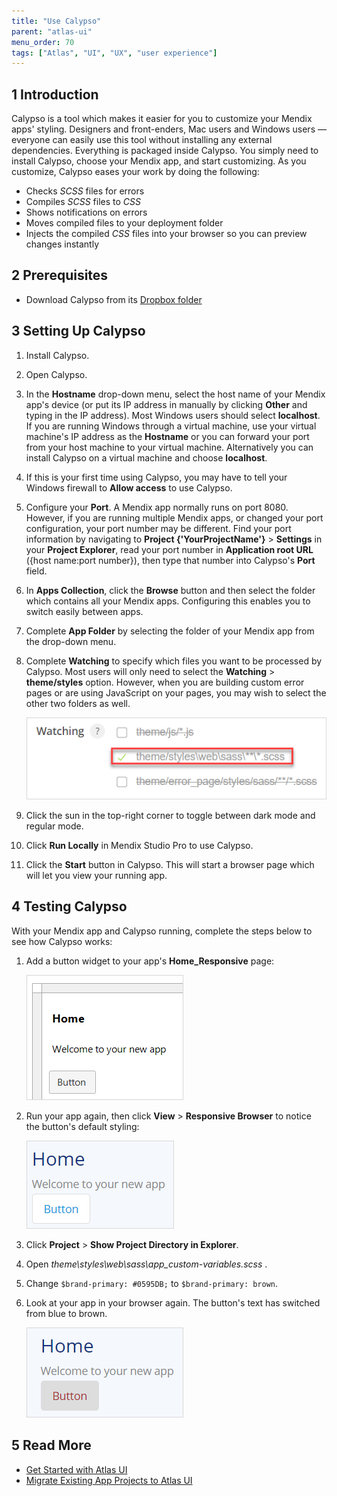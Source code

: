 ```yaml
---
title: "Use Calypso"
parent: "atlas-ui"
menu_order: 70
tags: ["Atlas", "UI", "UX", "user experience"]
---
```


## 1 Introduction

Calypso is a tool which makes it easier for you to customize your Mendix apps' styling. Designers and front-enders, Mac users and Windows users — everyone can easily use this tool without installing any external dependencies. Everything is packaged inside Calypso. You simply need to install Calypso, choose your Mendix app, and start customizing. As you customize, Calypso eases your work by doing the following:

* Checks *SCSS* files for errors
* Compiles *SCSS* files to *CSS*
* Shows notifications on errors
* Moves compiled files to your deployment folder
* Injects the compiled *CSS* files into your browser so you can preview changes instantly 

## 2 Prerequisites

* Download Calypso from its [Dropbox folder](https://www.dropbox.com/home/RnD/Widget/Calypso)

## 3 Setting Up Calypso

1. Install Calypso.
2. Open Calypso. 
3. In the **Hostname** drop-down menu, select the host name of your Mendix app's device (or put its IP address in manually by clicking **Other** and typing in the IP address). 
	Most Windows users should select **localhost**. If you are running Windows through a virtual machine, use your virtual machine's IP address as the **Hostname** or you can forward your port from your host machine to your virtual machine. Alternatively you can install Calypso on a virtual machine and choose **localhost**.
4. If this is your first time using Calypso, you may have to tell your Windows firewall to **Allow access** to use Calypso.
5. Configure your **Port**. 
	A Mendix app normally runs on port 8080. However, if you are running multiple Mendix apps, or changed your port configuration, your port number may be different. Find your port information by navigating to **Project {'YourProjectName'}** > **Settings** in your **Project Explorer**, read your port number in **Application root URL** ({host name:port number}), then type that number into Calypso's **Port** field.
6. In **Apps Collection**, click the **Browse** button and then select the folder which contains all your Mendix apps. Configuring this enables you to switch easily between apps. 
7. Complete **App Folder** by selecting the folder of your Mendix app from the drop-down menu.
8. Complete **Watching** to specify which files you want to be processed by Calypso. 
	Most users will only need to select the **Watching** > **theme/styles** option. However, when you are building custom error pages or are using JavaScript on your pages, you may wish to select the other two folders as well.

	![files to watch](attachments/calypso/calypso-watching.png)

9. Click the sun in the top-right corner to toggle between dark mode and regular mode.
10. Click **Run Locally** in Mendix Studio Pro to use Calypso.
11. Click the **Start** button in Calypso. This will start a browser page which will let you view your running app.

## 4 Testing Calypso

With your Mendix app and Calypso running, complete the steps below to see how Calypso works:

1. Add a button widget to your app's **Home_Responsive** page: 

	![drop a button](attachments/calypso/drop-a-button.png)
	
2. Run your app again, then click **View** > **Responsive Browser** to notice the button's default styling:
	
	![blue text button](attachments/calypso/blue-button.png)

2. Click **Project** > **Show Project Directory in Explorer**.
3. Open  *theme\styles\web\sass\app\_custom-variables.scss* .
4. Change `$brand-primary: #0595DB;` to `$brand-primary: brown`. 
5. Look at your app in your browser again. The button's text has switched from blue to brown.

	![brown text button](attachments/calypso/brown-button.png)

## 5 Read More

* [Get Started with Atlas UI](get-started-with-atlasui)
* [Migrate Existing App Projects to Atlas UI](migrate-existing-projects-to-atlasui)